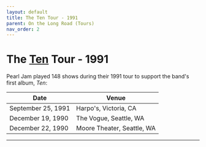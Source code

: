 ```yaml
---
layout: default
title: The Ten Tour - 1991
parent: On the Long Road (Tours)
nav_order: 2
---
```


# The [Ten](https://pearljamopedia.ml/docs/Albums/Studio/Ten) Tour - 1991

Pearl Jam played 148 shows during their 1991 tour to support the band's first album, *Ten*:

| Date | Venue |
| ----------------- | -------------------------- |
| September 25, 1991 | Harpo's, Victoria, CA |  
| December 19, 1990 | The Vogue, Seattle, WA | 
| December 22, 1990 | Moore Theater, Seattle, WA |

---------------------------------------------------------------------------------

